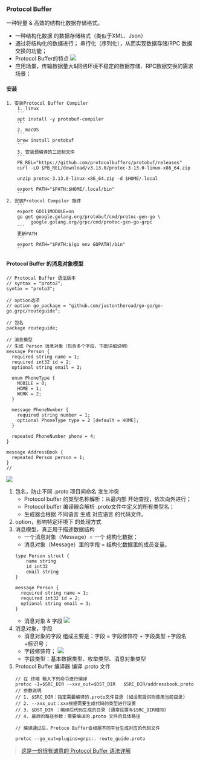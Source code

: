 ### Protocol Buffer
一种轻量 & 高效的结构化数据存储格式。

- 一种结构化数据 的数据存储格式（类似于XML、Json）
- 通过将结构化的数据进行； 串行化（序列化），从而实现数据存储/RPC 数据交换的功能；
- Protocol Buffer的特点
    ![](https://imgconvert.csdnimg.cn/aHR0cHM6Ly9pbWdjb252ZXJ0LmNzZG5pbWcuY24vYUhSMGNEb3ZMM1Z3Ykc5aFpDMXBiV0ZuWlhNdWFtbGhibk5vZFM1cGJ5OTFjR3h2WVdSZmFXMWhaMlZ6THprME5ETTJOUzFoT1dJelptTXlaV1F4Tm1ZMk1XVTFMbkJ1Wnc)
- 应用场景，传输数据量大&网络环境不稳定的数据存储、RPC数据交换的需求场景；

#### 安装
    1. 安装Protocol Buffer Compiler
        1. linux
        ```
        apt install -y protobuf-compiler
        ```
        2. macOS
        ```
        brew install protobuf
        ```
        3. 安装预编译的二进制文件
        ```
        PB_REL="https://github.com/protocolbuffers/protobuf/releases"
        curl -LO $PB_REL/download/v3.13.0/protoc-3.13.0-linux-x86_64.zip
        
        unzip protoc-3.13.0-linux-x86_64.zip -d $HOME/.local
        
        export PATH="$PATH:$HOME/.local/bin"
        ```
    2. 安装Protocol Compiler 插件
        ```
        export GO111MODULE=on
        go get google.golang.org/protobuf/cmd/protoc-gen-go \
             google.golang.org/grpc/cmd/protoc-gen-go-grpc
        ```
        更新PATH
        ```
        export PATH="$PATH:$(go env GOPATH)/bin"
        ```
#### Protocol Buffer 的消息对象模型
```
// Protocal Buffer 语法版本
// syntax = "proto2";
syntax = "proto3";

// option选项
// option go_package = "github.com/justontheroad/go-go/go-go.grpc/routeguide";

// 包名
package routeguide;

// 消息模型
// 生成 Person 消息对象（包含多个字段，下面详细说明）
message Person {
  required string name = 1;
  required int32 id = 2;
  optional string email = 3;

  enum PhoneType {
    MOBILE = 0;
    HOME = 1;
    WORK = 2;
  }

  message PhoneNumber {
    required string number = 1;
    optional PhoneType type = 2 [default = HOME];
  }

  repeated PhoneNumber phone = 4;
}

message AddressBook {
  repeated Person person = 1;
}
// 
```
![](https://imgconvert.csdnimg.cn/aHR0cHM6Ly9pbWdjb252ZXJ0LmNzZG5pbWcuY24vYUhSMGNEb3ZMM1Z3Ykc5aFpDMXBiV0ZuWlhNdWFtbGhibk5vZFM1cGJ5OTFjR3h2WVdSZmFXMWhaMlZ6THprME5ETTJOUzAxTmpZek5UazVaVGcwTXpObU5XSTRMbkJ1Wnc)
1. 包名，防止不同 .proto 项目间命名 发生冲突
    - Protocol buffer 的类型名称解析：从最内部 开始查找，依次向外进行；
    - Protocol buffer 编译器会解析 .proto文件中定义的所有类型名；
    - 生成器会根据 不同语言 生成 对应语言 的代码文件。
2. option，影响特定环境下 的处理方式
3. 消息模型，真正用于描述数据结构
    - 一个消息对象（Message）= 一个 结构化数据；
    - 消息对象（Message）里的字段 = 结构化数据里的成员变量。
    ```
    type Person struct {
        name string
        id int32
        email string
    }
    ```
    ```
    message Person {
      required string name = 1;
      required int32 id = 2;
      optional string email = 3;
    }
    ```
    - 消息对象 & 字段
    ![](https://imgconvert.csdnimg.cn/aHR0cHM6Ly9pbWdjb252ZXJ0LmNzZG5pbWcuY24vYUhSMGNEb3ZMM1Z3Ykc5aFpDMXBiV0ZuWlhNdWFtbGhibk5vZFM1cGJ5OTFjR3h2WVdSZmFXMWhaMlZ6THprME5ETTJOUzAzWkdKaFkyUTROMlkwTkRsa1ltSTRMbkJ1Wnc)
4. 消息对象，字段
    - 消息对象的字段 组成主要是：字段 = 字段修饰符 + 字段类型 +字段名 +标识号；
    - 字段修饰符；
        ![](https://imgconvert.csdnimg.cn/aHR0cHM6Ly9pbWdjb252ZXJ0LmNzZG5pbWcuY24vYUhSMGNEb3ZMM1Z3Ykc5aFpDMXBiV0ZuWlhNdWFtbGhibk5vZFM1cGJ5OTFjR3h2WVdSZmFXMWhaMlZ6THprME5ETTJOUzFpWmpFM01qVTBOVEl3T1dJNE4yVXhMbkJ1Wnc)
    - 字段类型：基本数据类型、枚举类型、消息对象类型
5. Protocol Buffer 编译器 编译 .proto 文件
    ```
    // 在 终端 输入下列命令进行编译
    protoc -I=$SRC_DIR --xxx_out=$DST_DIR   $SRC_DIR/addressbook.proto
    // 参数说明
    // 1. $SRC_DIR：指定需要编译的.proto文件目录 (如没有提供则使用当前目录)
    // 2. --xxx_out：xxx根据需要生成代码的类型进行设置
    // 3. $DST_DIR ：编译后代码生成的目录 (通常设置与$SRC_DIR相同)
    // 4. 最后的路径参数：需要编译的.proto 文件的具体路径
    
    // 编译通过后，Protoco Buffer会根据不同平台生成对应的代码文件
    ```
    ```
    protoc --go_out=plugins=grpc:. route_guide.proto
    ```

> [这是一份很有诚意的 Protocol Buffer 语法详解](https://blog.csdn.net/carson_ho/article/details/70267574)